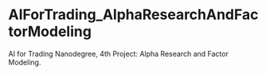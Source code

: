 # AIForTrading_AlphaResearchAndFactorModeling
AI for Trading Nanodegree, 4th Project: Alpha Research and Factor Modeling.
